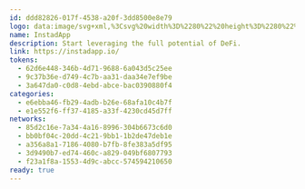 ```yaml
---
id: ddd82826-017f-4538-a20f-3dd8500e8e79
logo: data:image/svg+xml,%3Csvg%20width%3D%2280%22%20height%3D%2280%22%20viewBox%3D%220%200%2080%2080%22%20fill%3D%22none%22%20xmlns%3D%22http%3A%2F%2Fwww.w3.org%2F2000%2Fsvg%22%3E%0A%3Cpath%20d%3D%22M40.096%2058.0171C40.096%2059.1653%2041.0295%2060.1073%2042.1715%2059.9901C52.295%2058.9513%2060.192%2050.3979%2060.192%2040C60.192%2029.6021%2052.295%2021.0486%2042.1715%2020.0099C41.0295%2019.8927%2040.096%2020.8347%2040.096%2021.9829V27.5267C40.096%2028.6748%2041.0356%2029.5839%2042.1618%2029.8108C46.9127%2030.7687%2050.4906%2034.9665%2050.4906%2040C50.4906%2045.0335%2046.9127%2049.2313%2042.1618%2050.1892C41.0356%2050.4161%2040.096%2051.3252%2040.096%2052.4733V58.0171Z%22%20fill%3D%22%233F75FF%22%2F%3E%0A%3Cpath%20d%3D%22M33.8594%2023.7552C33.8594%2022.3419%2032.4755%2021.3452%2031.208%2021.9711C24.5674%2025.2511%2020%2032.0921%2020%2040C20%2047.9079%2024.5674%2054.7489%2031.208%2058.0288C32.4755%2058.6547%2033.8594%2057.658%2033.8594%2056.2447V23.7552Z%22%20fill%3D%22%233F75FF%22%2F%3E%0A%3Cg%20opacity%3D%220.4%22%20filter%3D%22url(%23filter0_f_209_2262)%22%3E%0A%3Cpath%20d%3D%22M44.096%2054.0171C44.096%2055.1653%2045.0295%2056.1073%2046.1715%2055.9901C56.295%2054.9513%2064.192%2046.3979%2064.192%2036C64.192%2025.6021%2056.295%2017.0486%2046.1715%2016.0099C45.0295%2015.8927%2044.096%2016.8347%2044.096%2017.9829V23.5267C44.096%2024.6748%2045.0356%2025.5839%2046.1618%2025.8108C50.9127%2026.7687%2054.4906%2030.9665%2054.4906%2036C54.4906%2041.0335%2050.9127%2045.2313%2046.1618%2046.1892C45.0356%2046.4161%2044.096%2047.3252%2044.096%2048.4733V54.0171Z%22%20fill%3D%22%233F75FF%22%2F%3E%0A%3Cpath%20d%3D%22M37.8594%2019.7552C37.8594%2018.3419%2036.4755%2017.3452%2035.208%2017.9711C28.5674%2021.2511%2024%2028.0921%2024%2036C24%2043.9079%2028.5674%2050.7489%2035.208%2054.0288C36.4755%2054.6547%2037.8594%2053.658%2037.8594%2052.2447V19.7552Z%22%20fill%3D%22%233F75FF%22%2F%3E%0A%3C%2Fg%3E%0A%3Cdefs%3E%0A%3Cfilter%20id%3D%22filter0_f_209_2262%22%20x%3D%2212%22%20y%3D%224%22%20width%3D%2264.192%22%20height%3D%2264%22%20filterUnits%3D%22userSpaceOnUse%22%20color-interpolation-filters%3D%22sRGB%22%3E%0A%3CfeFlood%20flood-opacity%3D%220%22%20result%3D%22BackgroundImageFix%22%2F%3E%0A%3CfeBlend%20mode%3D%22normal%22%20in%3D%22SourceGraphic%22%20in2%3D%22BackgroundImageFix%22%20result%3D%22shape%22%2F%3E%0A%3CfeGaussianBlur%20stdDeviation%3D%226%22%20result%3D%22effect1_foregroundBlur_209_2262%22%2F%3E%0A%3C%2Ffilter%3E%0A%3C%2Fdefs%3E%0A%3C%2Fsvg%3E%0A
name: InstadApp
description: Start leveraging the full potential of DeFi.
link: https://instadapp.io/
tokens:
  - 62d6e448-346b-4d71-9688-6a043d5c25ee
  - 9c37b36e-d749-4c7b-aa31-daa34e7ef9be
  - 3a647da0-c0d8-4ebd-abce-bac0390880f4
categories:
  - e6ebba46-fb29-4adb-b26e-68afa10c4b7f
  - e1e552f6-ff37-4185-a33f-4230cd45d7ff
networks:
  - 85d2c16e-7a34-4a16-8996-304b6673c6d0
  - bb0bf04c-20dd-4c21-9bb1-1b2de47deb1e
  - a356a8a1-7186-4080-b7fb-8fe383a5df95
  - 3d9490b7-ed74-460c-a829-049bf6807793
  - f23a1f8a-1553-4d9c-abcc-574594210650
ready: true
---
```

